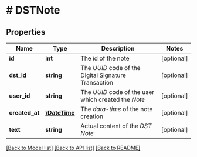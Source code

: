 # # DSTNote

## Properties

Name | Type | Description | Notes
------------ | ------------- | ------------- | -------------
**id** | **int** | The id of the note | [optional] 
**dst_id** | **string** | The _UUID_ code of the Digital Signature Transaction | [optional] 
**user_id** | **string** | The _UUID_ code of the user which created the _Note_ | [optional] 
**created_at** | [**\DateTime**](\DateTime.md) | The _data-time_ of the note creation | [optional] 
**text** | **string** | Actual content of the _DST Note_ | [optional] 

[[Back to Model list]](../../README.md#documentation-for-models) [[Back to API list]](../../README.md#documentation-for-api-endpoints) [[Back to README]](../../README.md)


